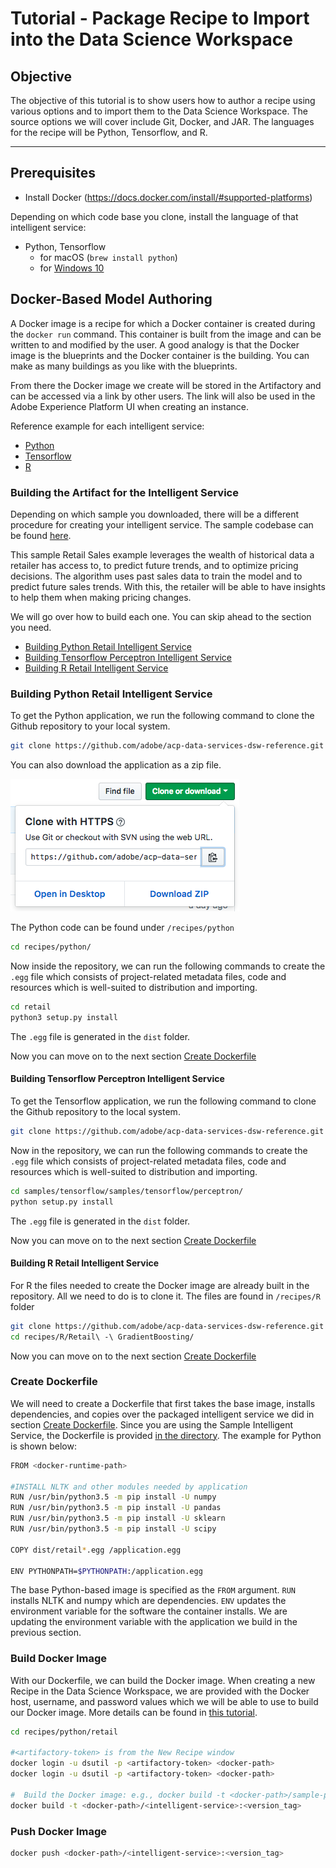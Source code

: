 # Tutorial - Package Recipe to Import into the Data Science Workspace

## Objective
The objective of this tutorial is to show users how to author a recipe using various options and to import them to the Data Science Workspace. The source options we will cover include Git, Docker, and JAR. The languages for the recipe will be Python, <!--Scala, PySpark, -->Tensorflow, and R.

---

## Prerequisites
* Install Docker (https://docs.docker.com/install/#supported-platforms)

Depending on which code base you clone, install the language of that intelligent service:
* Python, <!---PySpark,--> Tensorflow
    * for macOS (`brew install python`)
    * for [Windows 10](https://www.python.org/downloads/windows/)
<!---* Scala - `brew install sbt`-->


## Docker-Based Model Authoring

A Docker image is a recipe for which a Docker container is created during the `docker run` command. This container is built from the image and can be written to and modified by the user. A good analogy is that the Docker image is the blueprints and the Docker container is the building. You can make as many buildings as you like with the blueprints.

From there the Docker image we create will be stored in the Artifactory and can be accessed via a link by other users. The link will also be used in the Adobe Experience Platform UI when creating an instance. 

Reference example for each intelligent service:
* [Python](https://github.com/adobe/acp-data-services-dsw-reference/tree/master/recipes/python)
* [Tensorflow](https://github.com/adobe/acp-data-services-dsw-reference/tree/master/recipes/tensorflow)
* [R](https://github.com/adobe/acp-data-services-dsw-reference/tree/master/recipes/r)
<!---
* [Scala](https://github.com/adobe/acp-data-services-dsw-reference/tree/master/recipes/scala)
* [PySpark](https://github.com/adobe/acp-data-services-dsw-reference/tree/master/recipes/pyspark)
-->


### Building the Artifact for the Intelligent Service

Depending on which sample you downloaded, there will be a different procedure for creating your intelligent service. The sample codebase can be found [here](https://github.com/adobe/acp-data-services-dsw-reference).

This sample Retail Sales example leverages the wealth of historical data a retailer has access to, to predict future trends, and to optimize pricing decisions. The algorithm uses past sales data to train the model and to predict future sales trends. With this, the retailer will be able to have insights to help them when making pricing changes.

We will go over how to build each one. You can skip ahead to the section you need.
* [Building Python Retail Intelligent Service](#building-python-retail-intelligent-service)
* [Building Tensorflow Perceptron Intelligent Service](#building-tensorflow-perceptron-intelligent-service)
* [Building R Retail Intelligent Service](#building-r-retail-intelligent-service)

<!---
* [Building Scala Sentiment Analysis Intelligent Service](#building-scala-sentiment-analysis-intelligent-service)
* [Building PySpark Sentiment Analysis Intelligent Service](#building-pySpark-sentiment-analysis-intelligent-service)
-->

### Building Python Retail Intelligent Service

To get the Python application, we run the following command to clone the Github repository to your local system.

```BASH
git clone https://github.com/adobe/acp-data-services-dsw-reference.git
```

You can also download the application as a zip file. 

![](download_zip.png)

The Python code can be found under `/recipes/python`

```BASH
cd recipes/python/
```

Now inside the repository, we can run the following commands to create the `.egg` file which consists of project-related metadata files, code and resources which is well-suited to distribution and importing.

```BASH
cd retail
python3 setup.py install
```

The `.egg` file is generated in the `dist` folder.

Now you can move on to the next section [Create Dockerfile](#create-dockerfile)

<!---#### Building Scala Sentiment Analysis Intelligent Service

To get the Scala application, we run the following command to clone the Github repository to the local system.

```BASH
git clone https://github.com/adobe/acp-data-services-dsw-reference.git
```

To create the assembly jar, follow the steps below.

```BASH
cd recipes/scala/sentiment_analysis/
sbt assembly
```

To create a local jar, the following command can be used.

```BASH
sbt clean package publish-local
```

The generated `.jar` artifact is generated in the `/target/scala-2.11/` folder

Now you can move on to the next section [Create Dockerfile](#create-dockerfile)

#### Building PySpark Sentiment Analysis Intelligent Service

To get the PySpark application, we run the following command to clone the Github repository to the local system.

```BASH
git clone https://github.com/adobe/acp-data-services-dsw-reference.git
```

Now with the repository, we can run the following commands to create the `.egg` file which consists of project-related metadata files, code and resources which is well-suited to distribution and importing.

```BASH
cd recipes/pyspark/sampleapp/
python setup.py install
```

The `.egg` file is generated in the `dist` folder.

Now you can move on to the next section [Create Dockerfile](#create-dockerfile)
-->
#### Building Tensorflow Perceptron Intelligent Service

To get the Tensorflow application, we run the following command to clone the Github repository to the local system.

```BASH
git clone https://github.com/adobe/acp-data-services-dsw-reference.git
```

Now in the repository, we can run the following commands to create the `.egg` file which consists of project-related metadata files, code and resources which is well-suited to distribution and importing.

```BASH
cd samples/tensorflow/samples/tensorflow/perceptron/
python setup.py install
```

The `.egg` file is generated in the `dist` folder.

Now you can move on to the next section [Create Dockerfile](#create-dockerfile)

#### Building R Retail Intelligent Service

For R the files needed to create the Docker image are already built in the repository. All we need to do is to clone it. The files are found in `/recipes/R` folder

```BASH
git clone https://github.com/adobe/acp-data-services-dsw-reference.git
cd recipes/R/Retail\ -\ GradientBoosting/
```
Now you can move on to the next section [Create Dockerfile](#create-dockerfile)

### Create Dockerfile

We will need to create a Dockerfile that first takes the base image, installs dependencies, and copies over the packaged intelligent service we did in section [Create Dockerfile](#create-dockerfile). Since you are using the Sample Intelligent Service, the Dockerfile is provided [in the directory](https://github.com/adobe/acp-data-services-dsw-reference/blob/master/recipes/python/retail/Dockerfile). The example for Python is shown below:

```BASH
FROM <docker-runtime-path>

#INSTALL NLTK and other modules needed by application
RUN /usr/bin/python3.5 -m pip install -U numpy
RUN /usr/bin/python3.5 -m pip install -U pandas
RUN /usr/bin/python3.5 -m pip install -U sklearn
RUN /usr/bin/python3.5 -m pip install -U scipy

COPY dist/retail*.egg /application.egg

ENV PYTHONPATH=$PYTHONPATH:/application.egg
```

The base Python-based image is specified as the `FROM` argument. `RUN` installs NLTK and numpy which are dependencies. `ENV` updates the environment variable for the software the container installs. We are updating the environment variable with the application we build in the previous section.

### Build Docker Image
With our Dockerfile, we can build the Docker image. When creating a new Recipe in the Data Science Workspace, we are provided with the Docker host, username, and password values which we will be able to use to build our Docker image. More details can be found in [this tutorial](../how_to_import_train_evaluate_recipe_tutorial/how_to_import_train_evaluate_recipe_tutorial.md).

```BASH
cd recipes/python/retail
 
#<artifactory-token> is from the New Recipe window
docker login -u dsutil -p <artifactory-token> <docker-path>
docker login -u dsutil -p <artifactory-token> <docker-path>
 
#  Build the Docker image: e.g., docker build -t <docker-path>/sample-python:1.0 .
docker build -t <docker-path>/<intelligent-service>:<version_tag> 
```

### Push Docker Image

```BASH
docker push <docker-path>/<intelligent-service>:<version_tag>
```
